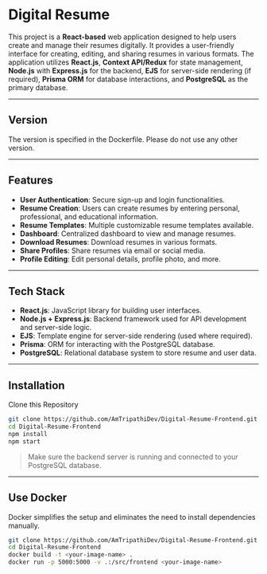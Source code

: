 # Digital Resume

This project is a **React-based** web application designed to help users create and manage their resumes digitally. It provides a user-friendly interface for creating, editing, and sharing resumes in various formats. The application utilizes **React.js**, **Context API/Redux** for state management, **Node.js** with **Express.js** for the backend, **EJS** for server-side rendering (if required), **Prisma ORM** for database interactions, and **PostgreSQL** as the primary database.

---

## Version

The version is specified in the Dockerfile. Please do not use any other version.

---

## Features

- **User Authentication**: Secure sign-up and login functionalities.
- **Resume Creation**: Users can create resumes by entering personal, professional, and educational information.
- **Resume Templates**: Multiple customizable resume templates available.
- **Dashboard**: Centralized dashboard to view and manage resumes.
- **Download Resumes**: Download resumes in various formats.
- **Share Profiles**: Share resumes via email or social media.
- **Profile Editing**: Edit personal details, profile photo, and more.

---

## Tech Stack

- **React.js**: JavaScript library for building user interfaces.
- **Node.js + Express.js**: Backend framework used for API development and server-side logic.
- **EJS**: Template engine for server-side rendering (used where required).
- **Prisma**: ORM for interacting with the PostgreSQL database.
- **PostgreSQL**: Relational database system to store resume and user data.

---

## Installation

Clone this Repository

```bash
git clone https://github.com/AmTripathiDev/Digital-Resume-Frontend.git
cd Digital-Resume-Frontend
npm install
npm start
```

> Make sure the backend server is running and connected to your PostgreSQL database.

---

## Use Docker

Docker simplifies the setup and eliminates the need to install dependencies manually.

```bash
git clone https://github.com/AmTripathiDev/Digital-Resume-Frontend.git
cd Digital-Resume-Frontend
docker build -t <your-image-name> .
docker run -p 5000:5000 -v .:/src/frontend <your-image-name>
```

